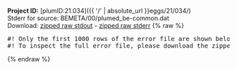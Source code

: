 **Project ID:** [plumID:21.034]({{ '/' | absolute_url }}eggs/21/034/)  
Stderr for source:  BEMETA/00/plumed_be-common.dat   
Download: [zipped raw stdout](plumed_be-common.dat.plumed.stdout.txt.zip) - [zipped raw stderr](plumed_be-common.dat.plumed.stderr.txt.zip) 
{% raw %}
<pre>
#! Only the first 1000 rows of the error file are shown below
#! To inspect the full error file, please download the zipped raw stderr file above
</pre>
{% endraw %}
